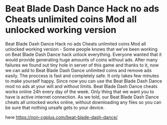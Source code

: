 # Beat Blade Dash Dance Hack no ads Cheats unlimited coins Mod all unlocked working version

Beat Blade Dash Dance Hack no ads Cheats unlimited coins Mod all unlocked working version - Some people knows that we’ve been working on Beat Blade Dash Dance hack unlock everything. Everyone wanted that it would provide generating huge amounts of coins without ads. After many failures we found out tiny hole in server of this game and thanks to it, now we can add to Beat Blade Dash Dance unlimited coins and remove ads easily. The proccess is fast and completely safe. It only takes few minutes to make yourself happy. Since now you can use the Beat Blade Dash Dance mod no ads at your will and without limits. Beat Blade Dash Dance cheats works online 24h every day of the week. Only thing that we want you to have is active internet connection. As we told, our Beat Blade Dash Dance cheats all unlocked works online, without downloading any files so you can be sure that nothing unsafe gets to your device.

here https://non-cgplus.com/beat-blade-dash-dance/


